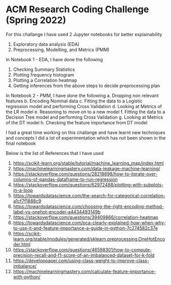 # ACM Research Coding Challenge (Spring 2022)

For this challange I have used 2 Jupyter notebooks for better explainability
1. Exploratory data analysis (EDA)
2. Preprocessing, Modelling, and Metrics (PMM)

In Notebook 1 - EDA, I have done the following 
  1. Checking Summary Statistics
  2. Plotting frequency histogram
  3. Plotting a Correlation heatmap
  4. Getting inferences from the above steps to decide preprocessing plan

In Notebook 2 - PMM, I have done the following 
  a. Dropping non relevant features
  b. Encoding Nominal data
  c. Fitting the data to a Logistic regression model and performing Cross Validation
  d. Looking at Metrics of the LR model
  e. Reasoning to move on to a new model
  f. Fitting the data to a Decision Tree model and performing Cross Validation
  g. Looking at Metrics of the DT model
  h. Checking the feature importance from DT model

I had a great time working on this challange and have learnt new techniques and concepts
I did a lot of experimentation which has not been shown in the final notebook

Below is the list of References that I have used
1. https://scikit-learn.org/stable/tutorial/machine_learning_map/index.html
2. https://machinelearningmastery.com/data-leakage-machine-learning/
3. https://stackoverflow.com/questions/28218698/how-to-iterate-over-columns-of-pandas-dataframe-to-run-regression
4. https://stackoverflow.com/questions/62972488/plotting-with-subplots-in-a-loop
5. https://towardsdatascience.com/the-search-for-categorical-correlation-a1cf7f1888c9
6. https://towardsdatascience.com/choosing-the-right-encoding-method-label-vs-onehot-encoder-a4434493149b
7. https://stackoverflow.com/questions/39409866/correlation-heatmap
8. https://towardsdatascience.com/pca-clearly-explained-how-when-why-to-use-it-and-feature-importance-a-guide-in-python-7c274582c37e
9. https://scikit-learn.org/stable/modules/generated/sklearn.preprocessing.OneHotEncoder.html
10. https://stackoverflow.com/questions/46598301/how-to-compute-precision-recall-and-f1-score-of-an-imbalanced-dataset-for-k-fold
11. https://developpaper.com/using-class-weight-to-improve-class-imbalance/
12. https://machinelearningmastery.com/calculate-feature-importance-with-python/
